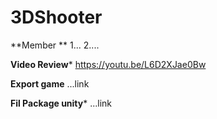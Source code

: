 # 3DShooter

**Member **
1...
2....

**Video Review***
https://youtu.be/L6D2XJae0Bw

**Export game**
...link


**Fil Package unity***
...link
